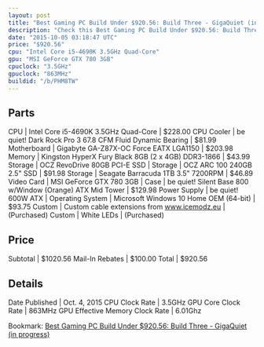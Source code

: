 ```yaml
---
layout: post
title: "Best Gaming PC Build Under $920.56: Build Three - GigaQuiet (in progress)"
description: "Check this Best Gaming PC Build Under $920.56: Build Three - GigaQuiet (in progress). CPU: Intel Core i5-4690K 3.5GHz Quad-Core, CPU Cooler: be quiet! Dark Rock Pro 3 67.8"
date: "2015-10-05 03:18:47 UTC"
price: "$920.56"
cpu: "Intel Core i5-4690K 3.5GHz Quad-Core"
gpu: "MSI GeForce GTX 780 3GB"
cpuclock: "3.5GHz"
gpuclock: "863MHz"
buildid: "/b/PHM8TW"
---
```


## Parts

CPU | Intel Core i5-4690K 3.5GHz Quad-Core | $228.00
CPU Cooler | be quiet! Dark Rock Pro 3 67.8 CFM Fluid Dynamic Bearing | $81.99
Motherboard | Gigabyte GA-Z87X-OC Force EATX LGA1150 | $203.98
Memory | Kingston HyperX Fury Black 8GB (2 x 4GB) DDR3-1866 | $43.99
Storage | OCZ RevoDrive 80GB PCI-E SSD | 
Storage | OCZ ARC 100 240GB 2.5" SSD | $91.98
Storage | Seagate Barracuda 1TB 3.5" 7200RPM | $46.89
Video Card | MSI GeForce GTX 780 3GB | 
Case | be quiet! Silent Base 800 w/Window (Orange) ATX Mid Tower | $129.98
Power Supply | be quiet! 600W ATX | 
Operating System | Microsoft Windows 10 Home OEM (64-bit) | $93.75
Custom | Custom cable extensions from www.icemodz.eu | (Purchased)
Custom | White LEDs | (Purchased)

## Price

Subtotal | $1020.56
Mail-In Rebates | $100.00
Total | $920.56

## Details

Date Published | Oct. 4, 2015
CPU Clock Rate | 3.5GHz
GPU Core Clock Rate | 863MHz
GPU Effective Memory Clock Rate | 6.01Ghz

Bookmark: [Best Gaming PC Build Under $920.56: Build Three - GigaQuiet (in progress)](http://pcbuilders.github.io/2015/10/05/best-gaming-pc-build-under-920-dollars-dot-56-build-three-gigaquiet-in-progress/)
